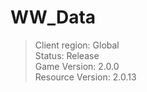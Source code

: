 # WW_Data

> Client region: Global</br>
> Status: Release</br>
> Game Version: 2.0.0</br>
> Resource Version: 2.0.13</br>